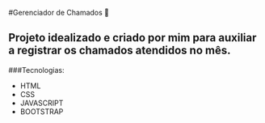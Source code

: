 #Gerenciador de Chamados 📝
## Projeto idealizado e criado por mim para auxiliar a registrar os chamados atendidos no mês.

###Tecnologias:
- HTML
- CSS
- JAVASCRIPT
- BOOTSTRAP



